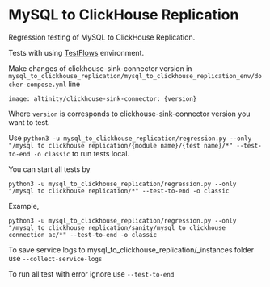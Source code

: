 # MySQL to ClickHouse Replication

Regression testing of MySQL to ClickHouse Replication.

Tests with using [TestFlows](https://testflows.com/) environment.

Make changes of clickhouse-sink-connector version in `mysql_to_clickhouse_replication/mysql_to_clickhouse_replication_env/docker-compose.yml`
line
```commandline
image: altinity/clickhouse-sink-connector: {version}
```

Where `version` is corresponds to clickhouse-sink-connector version you want to test.

Use `python3 -u mysql_to_clickhouse_replication/regression.py --only 
"/mysql to clickhouse replication/{module name}/{test name}/*" --test-to-end -o classic`
to run tests local.

You can start all tests by 

`python3 -u mysql_to_clickhouse_replication/regression.py --only 
"/mysql to clickhouse replication/*" --test-to-end -o classic`

Example,

```commandline
python3 -u mysql_to_clickhouse_replication/regression.py --only "/mysql to clickhouse replication/sanity/mysql to clickhouse connection ac/*" --test-to-end -o classic

```

To save service logs to mysql_to_clickhouse_replication/_instances folder use `--collect-service-logs`

To run all test with error ignore use `--test-to-end`
